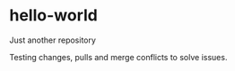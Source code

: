 # hello-world
Just another repository

Testing changes, pulls and merge conflicts to solve issues. 

